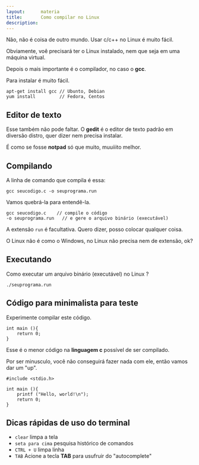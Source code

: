 ```yaml
---
layout:      materia
title:       Como compilar no Linux
description: 
---
```



Não, não é coisa de outro mundo. Usar c/c++ no Linux é muito fácil.

Obviamente, voê precisará ter o Linux instalado, nem que seja em uma máquina virtual.

Depois o mais importante é o compilador, no caso o __gcc__.

Para instalar é muito fácil.

    apt-get install gcc // Ubunto, Debian
    yum install         // Fedora, Centos



Editor de texto
---

Esse também não pode faltar. O __gedit__ é o editor de texto padrão em diversão distro, quer dizer nem precisa instalar.

É como se fosse __notpad__ só que muito, muuiiito melhor.



Compilando
---

A linha de comando que compila é essa:

    gcc seucodigo.c -o seuprograma.run

Vamos quebrá-la para entendê-la.

    gcc seucodigo.c    // compile o código  
    -o seuprograma.run   // e gere o arquivo binário (executável)


A extensão `run` é facultativa. Quero dizer, posso colocar qualquer coisa.

O Linux não é como o Windows, no Linux não precisa nem de extensão, ok?


Executando
---

Como executar um arquivo binário (executável) no Linux ?

    ./seuprograma.run



Código para minimalista para teste
---

Experimente compilar este código.

    int main (){
        return 0;
    }

Esse é o menor código na __linguagem c__ possível de ser compilado.

Por ser minusculo, você não conseguirá fazer nada com ele, então vamos dar um "up".

    #include <stdio.h>

    int main (){
        printf ("Hello, world!\n");
        return 0;
    }



Dicas rápidas de uso do terminal
---

- `clear` limpa a tela
- `seta para cima` pesquisa histórico de comandos
- `CTRL + U` limpa linha
- `TAB` Acione a tecla __TAB__ para usufruir do "autocomplete"
    
